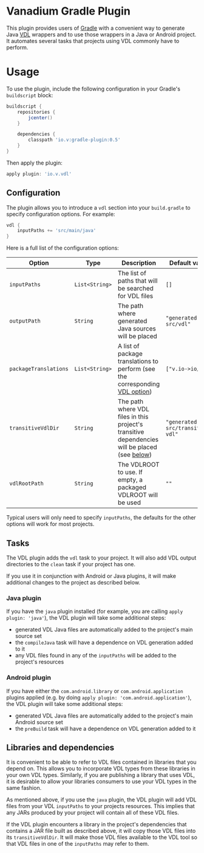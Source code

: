 Vanadium Gradle Plugin
======================

This plugin provides users of [Gradle](https://gradle.org/) with a convenient
way to generate Java
[VDL](https://vanadium.github.io/designdocs/vdl-spec.html)
wrappers and to use those wrappers in a Java or Android project. It automates
several tasks that projects using VDL commonly have to perform.

# Usage

To use the plugin, include the following configuration in your Gradle's
`buildscript` block:

```groovy
buildscript {
    repositories {
        jcenter()
    }

    dependencies {
        classpath 'io.v:gradle-plugin:0.5'
    }
}
```

Then apply the plugin:

```groovy
apply plugin: 'io.v.vdl'
```

## Configuration

The plugin allows you to introduce a `vdl` section into your `build.gradle` to
specify configuration options. For example:

```groovy
vdl {
    inputPaths += 'src/main/java'
}
```

Here is a full list of the configuration options:

| Option | Type | Description | Default value |
|-----------------------|----------------|-----------------------------------------------------------------------------------|----------------------------------|
| `inputPaths` | `List<String>` | The list of paths that will be searched for VDL files | `[]` |
| `outputPath` | `String` | The path where generated Java sources will be placed | `"generated-src/vdl"` |
| `packageTranslations` | `List<String>` | A list of package translations to perform (see the corresponding [VDL option]) | `["v.io->io/v"]` |
| `transitiveVdlDir` | `String` | The path where VDL files in this project's transitive dependencies will be placed (see [below](#libraries-and-dependencies)) | `"generated-src/transitive-vdl"` |
| `vdlRootPath` | `String` | The VDLROOT to use. If empty, a packaged VDLROOT will be used | `""` |

Typical users will only need to specify `inputPaths`, the defaults for the
other options will work for most projects.

## Tasks

The VDL plugin adds the `vdl` task to your project. It will also add VDL output
directories to the `clean` task if your project has one.

If you use it in conjunction with Android or Java plugins, it will make
additional changes to the project as described below.

### Java plugin

If you have the `java` plugin installed (for example, you are calling `apply
plugin: 'java'`), the VDL plugin will take some additional steps:

* generated VDL Java files are automatically added to the project's main source set
* the `compileJava` task will have a dependence on VDL generation added to it
* any VDL files found in any of the `inputPaths` will be added to the project's
  resources

### Android plugin

If you have either the `com.android.library` or `com.android.application`
plugins applied (e.g. by doing `apply plugin: 'com.android.application'`), the
VDL plugin will take some additional steps:

* generated VDL Java files are automatically added to the project's main
  Android source set
* the `preBuild` task will have a dependence on VDL generation added to it

## Libraries and dependencies

It is convenient to be able to refer to VDL files contained in libraries that
you depend on. This allows you to incorporate VDL types from these libraries in
your own VDL types. Similarly, if you are publishing a library that uses VDL,
it is desirable to allow your libraries consumers to use your VDL types in the
same fashion.

As mentioned above, if you use the `java` plugin, the VDL plugin will add VDL
files from your VDL `inputPaths` to your projects resources. This implies that
any JARs produced by your project will contain all of these VDL files.

If the VDL plugin encounters a library in the project's dependencies that
contains a JAR file built as described above, it will copy those VDL files into
its `transitiveVdlDir`. It will make those VDL files available to the VDL tool
so that VDL files in one of the `inputPaths` may refer to them.

[VDL option]: https://github.com/vanadium/core/blob/de9bfc7dcb663b2e814f8d419c360e64ce815157/x/ref/cmd/vdl/main.go#L435
